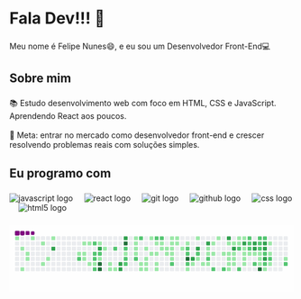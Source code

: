 <h1 align="left">Fala Dev!!! 🚀</h1>

###

<p align="left">Meu nome é Felipe Nunes😄, e eu sou um Desenvolvedor Front-End💻</p>

###

<h2 align="left">Sobre mim</h2>

###

<p align="left">📚 Estudo desenvolvimento web com foco em HTML, CSS e JavaScript. Aprendendo React aos poucos.<br><br>🎯 Meta: entrar no mercado como desenvolvedor front-end e crescer resolvendo problemas reais com soluções simples.</p>

###

<h2 align="left">Eu programo com</h2>

###

<div align="left">
  <img src="https://cdn.jsdelivr.net/gh/devicons/devicon/icons/javascript/javascript-original.svg" height="40" alt="javascript logo"  />
  <img width="12" />
  <img src="https://cdn.jsdelivr.net/gh/devicons/devicon/icons/react/react-original.svg" height="40" alt="react logo"  />
  <img width="12" />
  <img src="https://cdn.jsdelivr.net/gh/devicons/devicon/icons/git/git-original.svg" height="40" alt="git logo"  />
  <img width="12" />
  <img src="https://cdn.jsdelivr.net/gh/devicons/devicon/icons/github/github-original.svg" height="40" alt="github logo"  />
  <img width="12" />
  <img src="https://cdn.jsdelivr.net/gh/devicons/devicon/icons/css3/css3-original.svg" height="40" alt="css logo"  />
  <img width="12" />
  <img src="https://cdn.jsdelivr.net/gh/devicons/devicon/icons/html5/html5-original.svg" height="40" alt="html5 logo"  />
</div>

###

<img src="https://github.com/Platane/snk/raw/output/github-contribution-grid-snake.gif?username=Nunesszz" alt="Snake animation" />


###
